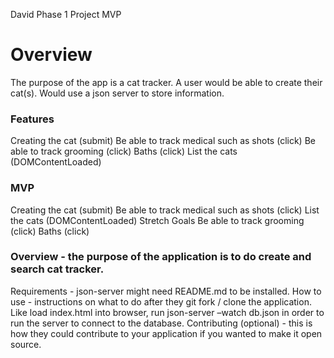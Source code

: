 David Phase 1 Project MVP

# Overview
The purpose of the app is a cat tracker. A user would be able to create their cat(s). Would use a json server to store information.
### Features
Creating the cat (submit)
Be able to track medical such as shots (click)
Be able to track grooming (click)
Baths (click)
List the cats (DOMContentLoaded)
### MVP
Creating the cat (submit)
Be able to track medical such as shots (click)
List the cats (DOMContentLoaded)
Stretch Goals
Be able to track grooming (click)
Baths (click)

### Overview - the purpose of the application is to do create and search cat tracker.
Requirements - json-server might need README.md to be installed.
How to use - instructions on what to do after they git fork / clone the application. Like load index.html into browser, run json-server –watch db.json in order to run the server to connect to the database.
Contributing (optional) - this is how they could contribute to your application if you wanted to make it open source.
